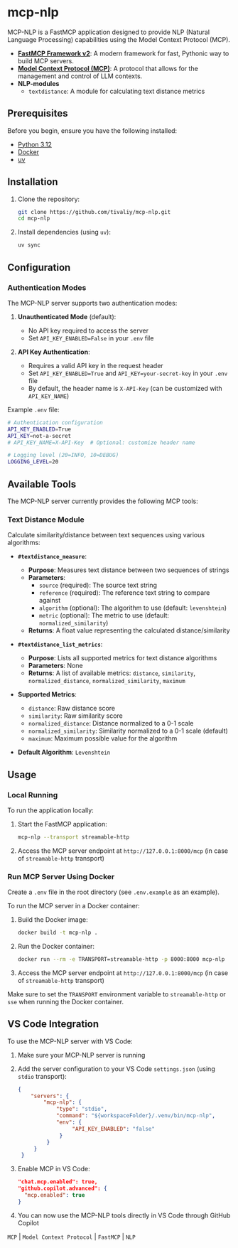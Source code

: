 # mcp-nlp

MCP-NLP is a FastMCP application designed to provide NLP (Natural Language Processing) capabilities using the Model Context Protocol (MCP).

- **[FastMCP Framework v2](https://github.com/jlowin/fastmcp)**: A modern framework for fast, Pythonic way to build MCP servers.
- **[Model Context Protocol (MCP)](https://modelcontextprotocol.io/introduction)**: A protocol that allows for the management and control of LLM contexts.
- **NLP-modules**
  - `textdistance`: A module for calculating text distance metrics

## Prerequisites

Before you begin, ensure you have the following installed:

- [Python 3.12](https://www.python.org/downloads/)
- [Docker](https://www.docker.com/get-started)
- [uv](https://docs.astral.sh/uv/getting-started/installation/)

## Installation

1. Clone the repository:

   ```bash
   git clone https://github.com/tivaliy/mcp-nlp.git
   cd mcp-nlp
   ```

1. Install dependencies (using `uv`):

   ```bash
   uv sync
   ```

## Configuration

### Authentication Modes

The MCP-NLP server supports two authentication modes:

1. **Unauthenticated Mode** (default):

   - No API key required to access the server
   - Set `API_KEY_ENABLED=False` in your `.env` file

1. **API Key Authentication**:

   - Requires a valid API key in the request header
   - Set `API_KEY_ENABLED=True` and `API_KEY=your-secret-key` in your `.env` file
   - By default, the header name is `X-API-Key` (can be customized with `API_KEY_NAME`)

Example `.env` file:

```bash
# Authentication configuration
API_KEY_ENABLED=True
API_KEY=not-a-secret
# API_KEY_NAME=X-API-Key  # Optional: customize header name

# Logging level (20=INFO, 10=DEBUG)
LOGGING_LEVEL=20
```

## Available Tools

The MCP-NLP server currently provides the following MCP tools:

### Text Distance Module

Calculate similarity/distance between text sequences using various algorithms:

- **`#textdistance_measure`**:

  - **Purpose**: Measures text distance between two sequences of strings
  - **Parameters**:
    - `source` (required): The source text string
    - `reference` (required): The reference text string to compare against
    - `algorithm` (optional): The algorithm to use (default: `levenshtein`)
    - `metric` (optional): The metric to use (default: `normalized_similarity`)
  - **Returns**: A float value representing the calculated distance/similarity

- **`#textdistance_list_metrics`**:

  - **Purpose**: Lists all supported metrics for text distance algorithms
  - **Parameters**: None
  - **Returns**: A list of available metrics: `distance`, `similarity`, `normalized_distance`, `normalized_similarity`, `maximum`

- **Supported Metrics**:

  - `distance`: Raw distance score
  - `similarity`: Raw similarity score
  - `normalized_distance`: Distance normalized to a 0-1 scale
  - `normalized_similarity`: Similarity normalized to a 0-1 scale (default)
  - `maximum`: Maximum possible value for the algorithm

- **Default Algorithm**: `Levenshtein`

## Usage

### Local Running

To run the application locally:

1. Start the FastMCP application:

   ```bash
   mcp-nlp --transport streamable-http
   ```

1. Access the MCP server endpoint at `http://127.0.0.1:8000/mcp` (in case of `streamable-http` transport)

### Run MCP Server Using Docker

Create a `.env` file in the root directory (see `.env.example` as an example).

To run the MCP server in a Docker container:

1. Build the Docker image:

   ```bash
   docker build -t mcp-nlp .
   ```

1. Run the Docker container:

   ```bash
   docker run --rm -e TRANSPORT=streamable-http -p 8000:8000 mcp-nlp
   ```

1. Access the MCP server endpoint at `http://127.0.0.1:8000/mcp` (in case of `streamable-http` transport)

Make sure to set the `TRANSPORT` environment variable to `streamable-http` or `sse` when running the Docker container.

## VS Code Integration

To use the MCP-NLP server with VS Code:

1. Make sure your MCP-NLP server is running

1. Add the server configuration to your VS Code `settings.json` (using `stdio` transport):

   ```json
   {
       "servers": {
           "mcp-nlp": {
               "type": "stdio",
               "command": "${workspaceFolder}/.venv/bin/mcp-nlp",
               "env": {
                    "API_KEY_ENABLED": "false"
                }
            }
        }
    }
   ```

1. Enable MCP in VS Code:

   ```json
   "chat.mcp.enabled": true,
   "github.copilot.advanced": {
     "mcp.enabled": true
   }
   ```

1. You can now use the MCP-NLP tools directly in VS Code through GitHub Copilot

`MCP` | `Model Context Protocol` | `FastMCP` | `NLP`
